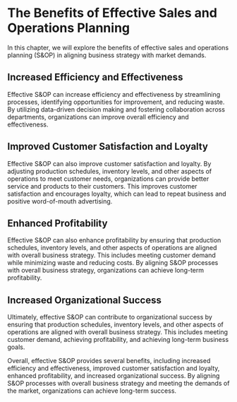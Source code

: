 The Benefits of Effective Sales and Operations Planning
====================================================================================================

In this chapter, we will explore the benefits of effective sales and operations planning (S&OP) in aligning business strategy with market demands.

Increased Efficiency and Effectiveness
--------------------------------------

Effective S&OP can increase efficiency and effectiveness by streamlining processes, identifying opportunities for improvement, and reducing waste. By utilizing data-driven decision making and fostering collaboration across departments, organizations can improve overall efficiency and effectiveness.

Improved Customer Satisfaction and Loyalty
------------------------------------------

Effective S&OP can also improve customer satisfaction and loyalty. By adjusting production schedules, inventory levels, and other aspects of operations to meet customer needs, organizations can provide better service and products to their customers. This improves customer satisfaction and encourages loyalty, which can lead to repeat business and positive word-of-mouth advertising.

Enhanced Profitability
----------------------

Effective S&OP can also enhance profitability by ensuring that production schedules, inventory levels, and other aspects of operations are aligned with overall business strategy. This includes meeting customer demand while minimizing waste and reducing costs. By aligning S&OP processes with overall business strategy, organizations can achieve long-term profitability.

Increased Organizational Success
--------------------------------

Ultimately, effective S&OP can contribute to organizational success by ensuring that production schedules, inventory levels, and other aspects of operations are aligned with overall business strategy. This includes meeting customer demand, achieving profitability, and achieving long-term business goals.

Overall, effective S&OP provides several benefits, including increased efficiency and effectiveness, improved customer satisfaction and loyalty, enhanced profitability, and increased organizational success. By aligning S&OP processes with overall business strategy and meeting the demands of the market, organizations can achieve long-term success.
